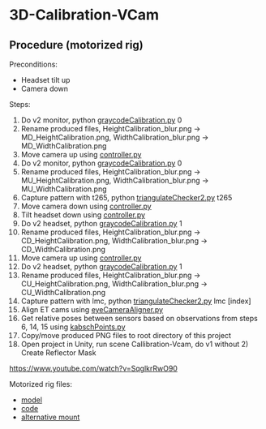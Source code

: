 # 3D-Calibration-VCam

## Procedure (motorized rig)

Preconditions:
- Headset tilt up
- Camera down

Steps:
1. Do v2 monitor, python [graycodeCalibration.py](https://github.com/JurajVincur/pnsutils/blob/main/graycodeCalibration.py) 0
2. Rename produced files, HeightCalibration_blur.png -> MD_HeightCalibration.png, WidthCalibration_blur.png -> MD_WidthCalibration.png
3. Move camera up using [controller.py](https://github.com/JurajVincur/pnsutils/blob/main/calibrationRig/controller.py)
4. Do v2 monitor, python [graycodeCalibration.py](https://github.com/JurajVincur/pnsutils/blob/main/graycodeCalibration.py) 0
5. Rename produced files, HeightCalibration_blur.png -> MU_HeightCalibration.png, WidthCalibration_blur.png -> MU_WidthCalibration.png
6. Capture pattern with t265, python [triangulateChecker2.py](https://github.com/JurajVincur/pnsutils/blob/main/triangulateChecker2.py) t265
7. Move camera down using [controller.py](https://github.com/JurajVincur/pnsutils/blob/main/calibrationRig/controller.py)
8. Tilt headset down using [controller.py](https://github.com/JurajVincur/pnsutils/blob/main/calibrationRig/controller.py)
9. Do v2 headset, python [graycodeCalibration.py](https://github.com/JurajVincur/pnsutils/blob/main/graycodeCalibration.py) 1
10. Rename produced files, HeightCalibration_blur.png -> CD_HeightCalibration.png, WidthCalibration_blur.png -> CD_WidthCalibration.png
11. Move camera up using [controller.py](https://github.com/JurajVincur/pnsutils/blob/main/calibrationRig/controller.py)
12. Do v2 headset, python [graycodeCalibration.py](https://github.com/JurajVincur/pnsutils/blob/main/graycodeCalibration.py) 1
13. Rename produced files, HeightCalibration_blur.png -> CU_HeightCalibration.png, WidthCalibration_blur.png -> CU_WidthCalibration.png
14. Capture pattern with lmc, python [triangulateChecker2.py](https://github.com/JurajVincur/pnsutils/blob/main/triangulateChecker2.py) lmc [index]
15. Align ET cams using [eyeCameraAligner.py](https://github.com/JurajVincur/pnsutils/blob/main/eyeCameraAligner.py)
16. Get relative poses between sensors based on observations from steps 6, 14, 15 using [kabschPoints.py](https://github.com/JurajVincur/pnsutils/blob/main/kabschPoints.py)
17. Copy/move produced PNG files to root directory of this project
18. Open project in Unity, run scene Callibration-Vcam, do v1 without 2) Create Reflector Mask

https://www.youtube.com/watch?v=SqglkrRwO90

Motorized rig files:
- [model](https://www.tinkercad.com/things/e5AmGILqEts-motorized-pns-calibration-rig)
- [code](https://github.com/JurajVincur/pnsutils/tree/main/calibrationRig)
- [alternative mount](https://www.tinkercad.com/things/dLEQhVlKpmY-pns-calibration-rig-mount-single-camera)
